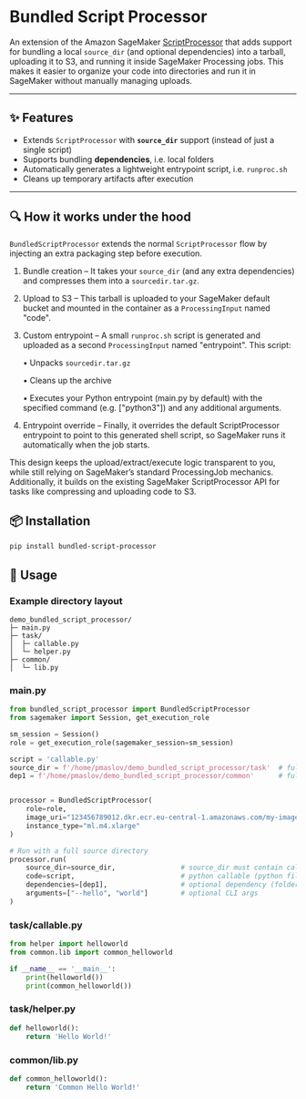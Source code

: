 # Bundled Script Processor


An extension of the Amazon SageMaker [ScriptProcessor](https://sagemaker.readthedocs.io/en/stable/api/training/processing.html#sagemaker.processing.ScriptProcessor) 
that adds support for bundling a local `source_dir` (and optional dependencies) into a tarball, uploading it to S3, and 
running it inside SageMaker Processing jobs. This makes it easier to organize your code into directories and 
run it in SageMaker without manually managing uploads.

---

## ✨ Features
- Extends `ScriptProcessor` with **`source_dir`** support (instead of just a single script)
- Supports bundling **dependencies**, i.e. local folders
- Automatically generates a lightweight entrypoint script, i.e. `runproc.sh`
- Cleans up temporary artifacts after execution

---

## 🔍 How it works under the hood

`BundledScriptProcessor` extends the normal `ScriptProcessor` flow by injecting an extra packaging step before execution.

1. Bundle creation – It takes your `source_dir` (and any extra dependencies) and compresses them into a `sourcedir.tar.gz`.
2. Upload to S3 – This tarball is uploaded to your SageMaker default bucket and mounted in the container as a `ProcessingInput` named "code".
3. Custom entrypoint – A small `runproc.sh` script is generated and uploaded as a second `ProcessingInput` named "entrypoint". This script:

	• Unpacks `sourcedir.tar.gz`

	• Cleans up the archive

	• Executes your Python entrypoint (main.py by default) with the specified command (e.g. ["python3"]) and any additional arguments.

4. Entrypoint override – Finally, it overrides the default ScriptProcessor entrypoint to point to this generated shell script, so SageMaker runs it automatically when the job starts.

This design keeps the upload/extract/execute logic transparent to you, while still relying on SageMaker’s standard ProcessingJob mechanics.
Additionally, it builds on the existing SageMaker ScriptProcessor API for tasks like compressing and uploading code to S3.

## 📦 Installation

```bash
pip install bundled-script-processor
```

## 🚀 Usage

### Example directory layout
```
demo_bundled_script_processor/
├─ main.py
├─ task/
│  ├─ callable.py
│  └─ helper.py
├─ common/
│  └─ lib.py
```

### main.py

```python
from bundled_script_processor import BundledScriptProcessor
from sagemaker import Session, get_execution_role

sm_session = Session()
role = get_execution_role(sagemaker_session=sm_session)

script = 'callable.py'
source_dir = f'/home/pmaslov/demo_bundled_script_processor/task'  # full path
dep1 = f'/home/pmaslov/demo_bundled_script_processor/common'      # full path 


processor = BundledScriptProcessor(
    role=role,
    image_uri="123456789012.dkr.ecr.eu-central-1.amazonaws.com/my-image:latest",
    instance_type="ml.m4.xlarge"
)

# Run with a full source directory
processor.run(
    source_dir=source_dir,                # source_dir must contain callable.py (will be copied into /opt/ml/processing/input/code/)
    code=script,                          # python callable (python file name) to be executed inside ScriptProcessor
    dependencies=[dep1],                  # optional dependency (folder will be copied into /opt/ml/processing/input/code/)
    arguments=["--hello", "world"]        # optional CLI args
)
```

### task/callable.py
```python
from helper import helloworld
from common.lib import common_helloworld

if __name__ == '__main__':
    print(helloworld())
    print(common_helloworld())
```

### task/helper.py
```python
def helloworld():
    return 'Hello World!'
```

### common/lib.py
```python
def common_helloworld():
    return 'Common Hello World!'
```
